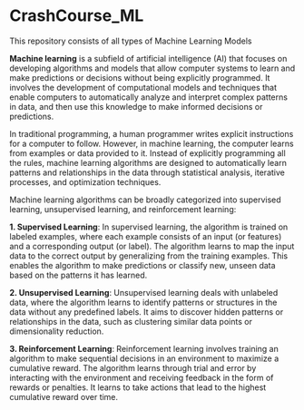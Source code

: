# CrashCourse_ML
This repository consists of all types of Machine Learning Models

**Machine learning** is a subfield of artificial intelligence (AI) that focuses on developing algorithms and models that allow computer systems to learn and make predictions or decisions without being explicitly programmed. It involves the development of computational models and techniques that enable computers to automatically analyze and interpret complex patterns in data, and then use this knowledge to make informed decisions or predictions.

In traditional programming, a human programmer writes explicit instructions for a computer to follow. However, in machine learning, the computer learns from examples or data provided to it. Instead of explicitly programming all the rules, machine learning algorithms are designed to automatically learn patterns and relationships in the data through statistical analysis, iterative processes, and optimization techniques.

Machine learning algorithms can be broadly categorized into supervised learning, unsupervised learning, and reinforcement learning:

**1. Supervised Learning**: In supervised learning, the algorithm is trained on labeled examples, where each example consists of an input (or features) and a corresponding output (or label). The algorithm learns to map the input data to the correct output by generalizing from the training examples. This enables the algorithm to make predictions or classify new, unseen data based on the patterns it has learned.

**2. Unsupervised Learning**: Unsupervised learning deals with unlabeled data, where the algorithm learns to identify patterns or structures in the data without any predefined labels. It aims to discover hidden patterns or relationships in the data, such as clustering similar data points or dimensionality reduction.

**3. Reinforcement Learning**: Reinforcement learning involves training an algorithm to make sequential decisions in an environment to maximize a cumulative reward. The algorithm learns through trial and error by interacting with the environment and receiving feedback in the form of rewards or penalties. It learns to take actions that lead to the highest cumulative reward over time.
